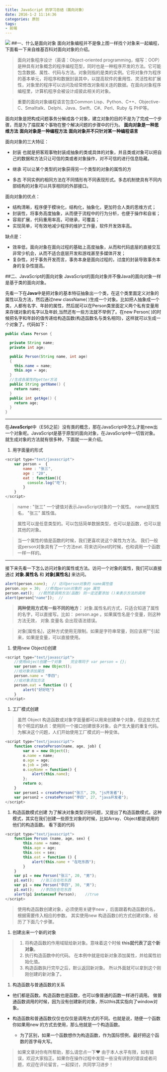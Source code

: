 ```yaml
---
title: JavaScript 的学习总结（面向对象）
date: 2016-1-2 11:14:36
categories: 原创
tags: 
- 前端
---
```



![](http://upload-images.jianshu.io/upload_images/1917079-114550f960e709c6.jpg?imageMogr2/auto-orient/strip%7CimageView2/2/w/1240)
##一、什么是面向对象
面向对象编程并不是像上图一样找个对象来一起编程，下面看一下来自维基百科对面向对象的介绍。
>面向对象程序设计（英语：Object-oriented programming，缩写：OOP）是种具有对象概念的程序编程范型，同时也是一种程序开发的方法。它可能包含数据、属性、代码与方法。对象则指的是类的实例。它将对象作为程序的基本单元，将程序和数据封装其中，以提高软件的重用性、灵活性和扩展性，对象里的程序可以访问及经常修改对象相关连的数据。在面向对象程序编程里，计算机程序会被设计成彼此相关的对象。



>重要的面向对象编程语言包含Common Lisp、Python、C++、Objective-C、Smalltalk、Delphi、Java、Swift、C#、Perl、Ruby 与 PHP等。

<!-- more -->

面向对象是把构成问题事务分解成各个对象，建立对象的目的不是为了完成一个步骤，而是为了描叙某个事物在整个解决问题的步骤中的行为。 
**面向对象是一种思维方法**
**面向对象是一种编程方法**
**面向对象并不只针对某一种编程语言**

面向对象的三大特征：
* 封装
  也就是把客观事物封装成抽象的类或具体的对象，并且类或对象可以把自己的数据和方法只让可信的类或者对象操作，对不可信的进行信息隐藏。

* 继承
  可以让某个类型的对象获得另一个类型的对象的属性的方

* 多态
  不同实例的相同方法在不同情形有不同表现形式。多态机制使具有不同内部结构的对象可以共享相同的外部接口。

面向对象的优点：
* 结构清晰，程序便于模块化，结构化，抽象化，更加符合人类的思维方式；
* 封装性，将事务高度抽象，从而便于流程中的行为分析，也便于操作和自省； 
* 容易扩展，代码重用率高，可继承，可覆盖；
* 实现简单，可有效地减少程序的维护工作量，软件开发效率高。

缺点是：
* 效率低，面向对象在面向过程的基础上高度抽象，从而和代码底层的直接交互非常少机会，从而不适合底层开发和游戏甚至多媒体开发；
* 复杂性，对于事务开发而言，事务本身是面向过程的，过度的封装导致事务本身的复杂性提高。

##二、JavaScript的面向对象
JavaScript的面向对象并不像Java的面向对象一样是基于类的面向对象。

先看一下在**Java**中是把对象的基本特征抽象出一个类，在这个类里面定义对象的属性以及方法，然后通过new className( )生成一个对象。比如把人抽象成一个类，人都有名字、年龄的属性，然后就可以在Person类里面定义两个私有变量用来存储对象的名字以及年龄,当然还有一些方法就不举例了。在new Person( )的时候把名字和年龄的值传递给构造函数(构造函数名与类名相同)，这样就可以生成一个对象了。代码如下：
```Java
public class Person { 

  private String name; 
  private int age; 

  public Person(String name, int age) 
  { 
    this.name = name;
    this.age = age; 
  } 
  //生成各属性的getter方法  
  public String getName() { 
    return name; 
  } 
  public int getAge() { 
    return age; 
  }
}
```

***
在**JavaScrip**t中（ES6之前）没有类的概念，那在JavaScript中怎么才能new出一个对象呢。JavaScript是基于原型的面向对象，在JavaScript中一切皆对象。就生成对象的方法就有很多种，下面就一一来介绍。
1. 用字面量的形式
```JavaScript
<script type="text/javascript">
    var person =  {
        name : "张三",
        age : "20",
        eat : function(){
          console.log("吃");
        }
    }
</script>
```
>name : "张三" 一个键值对表示JavaScript对象的一个属性。 name是属性名， "张三" 属性值。



  >属性可以是任意类型的。可以包括简单数据类型，也可以是函数，也可以是其他的对象。



  >当一个属性的值是函数的时候，我们更喜欢说这个属性为方法。 我们一般说person对象具有了一个方法eat. 将来访问eat的时候，也和调用一个函数一样一样的。

  ***
  接下来先看一下怎么访问对象的属性或方法。访问一个对象的属性，我们可以直接通过 **对象.属性名** 和 **对象[属性名]** 来访问。
```JavaScript
alert(person.name);  // 访问person对象的 name属性值
person.age = 30;  //修改person对象的 age 属性
person.eat();  //既然是调用方法(函数) 则一定还要添加 ()来表示方法的调用
alert(person["name"]);  //
```
>****两种使用方式有一些不同的地方：****
>对象.属性名的方式，只适合知道了属性的名字，可以直接写。比如： person.age 。如果属性名是个变量，则这种方法无效， 对象.变量名 会出现语法错误。



 >对象[属性名]，这种方式使用无限制。如果是字符串常量，则应该用""引起来，如果是变量，可以直接使用。

1. 使用new Object()创建
```JavaScript
<script type="text/javascript">
	//使用object创建一个对象	完全等同于 var person = {};
	var person = new Object();
	//给对象添加属性
	person.name = "李四";
  	//给对象添加方法
	person.eat = function () {
		alert("好好吃")
	}
</script>
```
1. 工厂模式创建
>虽然 Object 构造函数或对象字面量都可以用来创建单个对象，但这些方式有个明显的缺点：使用同一个接口创建很多对象，会产生大量的重复代码。为解决这个问题，人们开始使用工厂模式的一种变体。

```JavaScript
<script type="text/javascript">
	function createPerson(name, age, job) {
	    var o = new Object();
	    o.name = name;
	    o.age = age;
	    o.job = job;
	    o.sayName = function() {
	        alert(this.name);
	    };
	    return o;
	}
	var person1 = createPerson("张三", 29, "js开发者");
	var person2 = createPerson("李四", 27, "java开发者");
</script>
```

1. 构造函数模式创建
   为了解决对象类型识别问题，又提出了构造函数模式。这种模式，其实在我们创建一些原生对象的时候，比如Array、Object都是调用的他们的构造函数。
   看下面的代码
```JavaScript
<script type="text/javascript">
	function Person (name, age, sex) {
		this.name = name;
		this.age = age;
		this.sex = sex;
		this.eat = function () {
			alert(this.name + "在吃东西");
		}
	}
	var p1 = new Person("张三", 20, "男");
	p1.eat();	//张三在在吃东西
	var p1 = new Person("李四", 30, "男");
	p1.eat();	//李四在在吃东西
	alert(p1 instanceof Person);	//true
</script>
```
>使用构造函数创建对象，必须使用关键字new ，后面跟着构造函数的名，根据需要传入相应的参数。
>其实使用new 构造函数()的方式创建对象，经历了下面几个步骤。
  1. 创建出来一个新的对象
>1. 将构造函数的作用域赋给新对象。意味着这个时候 **this就代表了这个新对象**。
>2. 执行构造函数中的代码。 在本例中就是给新对象添加属性，并给属性初始化值。
>3. 构造函数执行完毕之后，默认返回新对象。 所以外面就可以拿到这个刚刚创建的新对象了。

1. 构造函数与普通函数的关系
* 他们都是函数。构造函数也是函数，也可以像普通的函数一样进行调用。 做普通函数调用的时候，因为没有创建新的对象，所以this其实指向了window对象。
* 构造函数和普通函数仅仅也仅仅是调用方式的不同。也就是说，随便一个函数你如果用new 的方式去使用，那么他就是一个构造函数。

    *  为了区别，如果一个函数想作为构造函数，作为国际惯例，最好把这个函数的首字母大写。

>如果文章对你有所帮助，那么请您点一下❤
>由于本人水平有限，如有错误，欢迎大家指正。如果你在操作过程中发现一些没有讲到的错误或者问题，欢迎在评论留言，一起探讨，共同学习进步！
